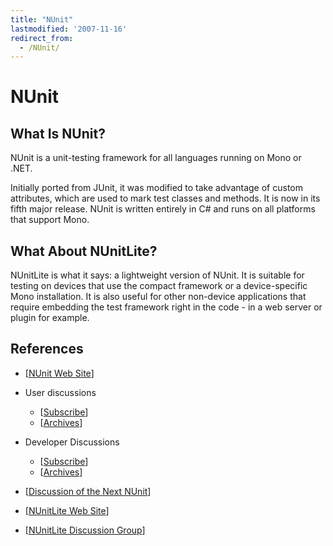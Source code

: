 ```yaml
---
title: "NUnit"
lastmodified: '2007-11-16'
redirect_from:
  - /NUnit/
---
```


NUnit
=====

What Is NUnit?
--------------

NUnit is a unit-testing framework for all languages running on Mono or .NET.

Initially ported from JUnit, it was modified to take advantage of custom attributes, which are used to mark test classes and methods. It is now in its fifth major release. NUnit is written entirely in C\# and runs on all platforms that support Mono.

What About NUnitLite?
---------------------

NUnitLite is what it says: a lightweight version of NUnit. It is suitable for testing on devices that use the compact framework or a device-specific Mono installation. It is also useful for other non-device applications that require embedding the test framework right in the code - in a web server or plugin for example.

References
----------

-   [[NUnit Web Site](http://nunit.com)]
-   User discussions
    -   [[Subscribe](http://lists.sourceforge.net/lists/listinfo/nunit-users)]
    -   [[Archives](http://sourceforge.net/mailarchive/forum.php?forum_name=nunit-users)]
-   Developer Discussions
    -   [[Subscribe](http://lists.sourceforge.net/lists/listinfo/nunit-developer)]
    -   [[Archives](http://sourceforge.net/mailarchive/forum.php?forum_name=nunit-developer)]
-   [[Discussion of the Next NUnit](http://groups.google.com/group/nunitv3)]

-   [[NUnitLite Web Site](http://nunitlite.com)]
-   [[NUnitLite Discussion Group](http://groups.google.com/group/nunitlite)]


